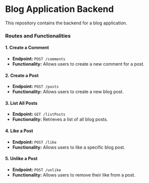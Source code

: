 # Blog Application Backend
This repository contains the backend for a blog application.

### Routes and Functionalities

#### 1. Create a Comment

- **Endpoint:** `POST /comments`
- **Functionality:** Allows users to create a new comment for a post.

#### 2. Create a Post

- **Endpoint:** `POST /posts`
- **Functionality:** Allows users to create a new blog post.

#### 3. List All Posts

- **Endpoint:** `GET /listPosts`
- **Functionality:** Retrieves a list of all blog posts.

#### 4. Like a Post

- **Endpoint:** `POST /like`
- **Functionality:** Allows users to like a specific blog post.

#### 5. Unlike a Post

- **Endpoint:** `POST /unlike`
- **Functionality:** Allows users to remove their like from a post.
